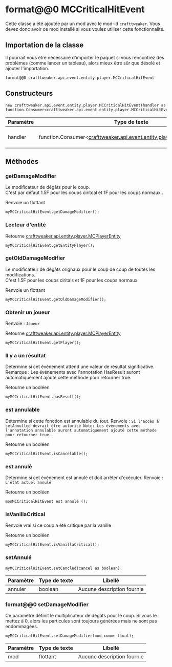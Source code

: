 # format@@0 MCCriticalHitEvent

Cette classe a été ajoutée par un mod avec le mod-id `crafttweaker`. Vous devez donc avoir ce mod installé si vous voulez utiliser cette fonctionnalité.

## Importation de la classe
Il pourrait vous être nécessaire d'importer le paquet si vous rencontrez des problèmes (comme lancer un tableau), alors mieux être sûr que désolé et ajouter l'importation.
```zenscript
format@@0 crafttweaker.api.event.entity.player.MCCriticalHitEvent
```

## Constructeurs
```zenscript
new crafttweaker.api.event.entity.player.MCCriticalHitEvent(handler as function.Consumer<crafttweaker.api.event.entity.player.MCCriticalHitEvent>);
```
| Paramètre | Type de texte                                                                                                                     | Libellé                    |
| --------- | --------------------------------------------------------------------------------------------------------------------------------- | -------------------------- |
| handler   | function.Consumer<[crafttweaker.api.event.entity.player.MCCriticalHitEvent](/vanilla/api/event/entity/player/MCCriticalHitEvent)> | Aucune description fournie |



## Méthodes
### getDamageModifier

Le modificateur de dégâts pour le coup.<br> C'est par défaut 1.5F pour les coups ciritcal et 1F pour les coups normaux .

Renvoie un flottant

```zenscript
myMCCriticalHitEvent.getDamageModifier();
```

### Lecteur d'entité

Retourne [crafttweaker.api.entity.player.MCPlayerEntity](/vanilla/api/entity/player/MCPlayerEntity)

```zenscript
myMCCriticalHitEvent.getEntityPlayer();
```

### getOldDamageModifier

Le modificateur de dégâts orignaux pour le coup de coup de toutes les modifications.<br> C'est 1.5F pour les coups ciritals et 1F pour les coups normaux.

Renvoie un flottant

```zenscript
myMCCriticalHitEvent.getOldDamageModifier();
```

### Obtenir un joueur

Renvoie : `Joueur`

Retourne [crafttweaker.api.entity.player.MCPlayerEntity](/vanilla/api/entity/player/MCPlayerEntity)

```zenscript
myMCCriticalHitEvent.getPlayer();
```

### Il y a un résultat

Détermine si cet événement attend une valeur de résultat significative. Remarque : Les événements avec l'annotation HasResult auront automatiquement ajouté cette méthode pour retourner true.

Retourne un booléen

```zenscript
myMCCriticalHitEvent.hasResult();
```

### est annulable

Détermine si cette fonction est annulable du tout. Renvoie : `Si l'accès à setAnnulled devrait être autorisé
 Note:
 Les événements avec l'annotation annulable auront automatiquement ajouté cette méthode pour retourner true.`

Retourne un booléen

```zenscript
myMCCriticalHitEvent.isCancelable();
```

### est annulé

Détermine si cet événement est annulé et doit arrêter d'exécuter. Renvoie : `L'état actuel annulé`

Retourne un booléen

```zenscript
monMCCriticalHitEvent est annulé ();
```

### isVanillaCritical

Renvoie vrai si ce coup a été critique par la vanille

Retourne un booléen

```zenscript
myMCCriticalHitEvent.isVanillaCritical();
```

### setAnnulé

```zenscript
myMCCriticalHitEvent.setCancled(cancel as boolean);
```

| Paramètre | Type de texte | Libellé                    |
| --------- | ------------- | -------------------------- |
| annuler   | boolean       | Aucune description fournie |


### format@@0 setDamageModifier

Ce paramètre définit le multiplicateur de dégâts pour le coup. Si vous le mettez à 0, alors les particules sont toujours générées mais ne sont pas endommagées.

```zenscript
myMCCriticalHitEvent.setDamageModifier(mod comme float);
```

| Paramètre | Type de texte | Libellé                    |
| --------- | ------------- | -------------------------- |
| mod       | flottant      | Aucune description fournie |



